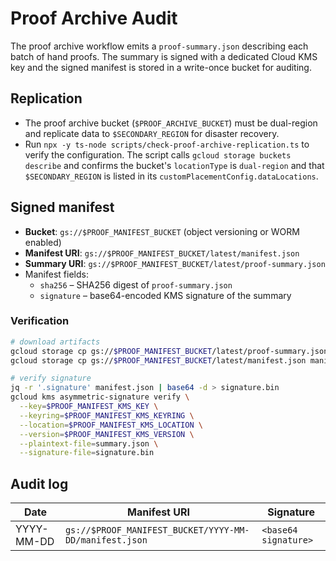 # Proof Archive Audit

The proof archive workflow emits a `proof-summary.json` describing each batch of hand proofs. The summary is signed with a dedicated Cloud KMS key and the signed manifest is stored in a write-once bucket for auditing.

## Replication

- The proof archive bucket (`$PROOF_ARCHIVE_BUCKET`) must be dual-region and replicate data to `$SECONDARY_REGION` for disaster recovery.
- Run `npx -y ts-node scripts/check-proof-archive-replication.ts` to verify the configuration. The script calls `gcloud storage buckets describe` and confirms the bucket's `locationType` is `dual-region` and that `$SECONDARY_REGION` is listed in its `customPlacementConfig.dataLocations`.

## Signed manifest

- **Bucket**: `gs://$PROOF_MANIFEST_BUCKET` (object versioning or WORM enabled)
- **Manifest URI**: `gs://$PROOF_MANIFEST_BUCKET/latest/manifest.json`
- **Summary URI**: `gs://$PROOF_MANIFEST_BUCKET/latest/proof-summary.json`
- Manifest fields:
  - `sha256` – SHA256 digest of `proof-summary.json`
  - `signature` – base64-encoded KMS signature of the summary

### Verification

```bash
# download artifacts
gcloud storage cp gs://$PROOF_MANIFEST_BUCKET/latest/proof-summary.json summary.json
gcloud storage cp gs://$PROOF_MANIFEST_BUCKET/latest/manifest.json manifest.json

# verify signature
jq -r '.signature' manifest.json | base64 -d > signature.bin
gcloud kms asymmetric-signature verify \
  --key=$PROOF_MANIFEST_KMS_KEY \
  --keyring=$PROOF_MANIFEST_KMS_KEYRING \
  --location=$PROOF_MANIFEST_KMS_LOCATION \
  --version=$PROOF_MANIFEST_KMS_VERSION \
  --plaintext-file=summary.json \
  --signature-file=signature.bin
```

## Audit log

| Date       | Manifest URI                                   | Signature            |
|------------|------------------------------------------------|----------------------|
| YYYY-MM-DD | `gs://$PROOF_MANIFEST_BUCKET/YYYY-MM-DD/manifest.json` | `<base64 signature>` |
